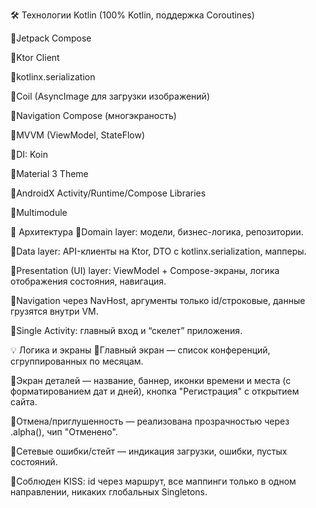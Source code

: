 🛠️ Технологии
Kotlin (100% Kotlin, поддержка Coroutines)

🔸Jetpack Compose

🔸Ktor Client 

🔸kotlinx.serialization 

🔸Coil (AsyncImage для загрузки изображений)

🔸Navigation Compose (многэкраность)

🔸MVVM (ViewModel, StateFlow)

🔸DI: Koin

🔸Material 3 Theme

🔸AndroidX Activity/Runtime/Compose Libraries

🔸Multimodule

🧩 Архитектура
🔸Domain layer: модели, бизнес-логика, репозитории.

🔸Data layer: API-клиенты на Ktor, DTO с kotlinx.serialization, мапперы.

🔸Presentation (UI) layer: ViewModel + Compose-экраны, логика отображения состояния, навигация.

🔸Navigation через NavHost, аргументы только id/строковые, данные грузятся внутри VM.

🔸Single Activity: главный вход и “скелет” приложения.

💡 Логика и экраны
🔸Главный экран — список конференций, сгруппированных по месяцам.

🔸Экран деталей — название, баннер, иконки времени и места (с форматированием дат и дней), кнопка "Регистрация" с открытием сайта.

🔸Отмена/приглушенность — реализована прозрачностью через .alpha(), чип "Отменено".

🔸Сетевые ошибки/стейт — индикация загрузки, ошибки, пустых состояний.

🔸Соблюден KISS: id через маршрут, все маппинги только в одном направлении, никаких глобальных Singletons.
